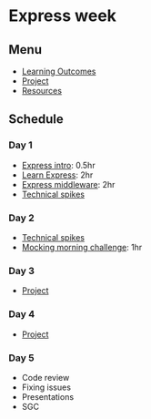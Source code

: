 # Express week

## Menu

- [Learning Outcomes](./learning-outcomes.md)
- [Project](./project.md)
- [Resources](./resources)

## Schedule

### Day 1

- [Express intro](https://github.com/oliverjam/express-intro): 0.5hr
- [Learn Express](https://github.com/oliverjam/learn-express): 2hr
- [Express middleware](https://github.com/oliverjam/learn-express-middleware): 2hr
- [Technical spikes](./spikes.md)

### Day 2

- [Technical spikes](./spikes.md)
- [Mocking morning challenge](https://github.com/oliverjam/http-mocking-challenge): 1hr

### Day 3

- [Project](./project.md)


### Day 4

- [Project](./project.md)


### Day 5

- Code review  
- Fixing issues
- Presentations
- SGC
